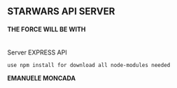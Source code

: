 ## STARWARS API SERVER

#### THE FORCE WILL BE WITH <br><br>

Server EXPRESS API<br>

    use npm install for download all node-modules needed

**EMANUELE MONCADA**
